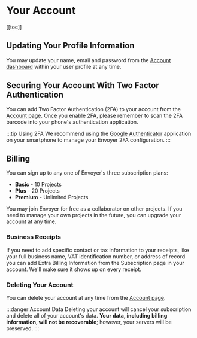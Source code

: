 # Your Account

[[toc]]

## Updating Your Profile Information

You may update your name, email and password from the [Account dashboard](https://envoyer.io/user/profile#/account) within your user profile at any time.

## Securing Your Account With Two Factor Authentication

You can add Two Factor Authentication (2FA) to your account from the [Account page](https://envoyer.io/user/profile#/account). Once you enable 2FA, please remember to scan the 2FA barcode into your phone's authentication application.

:::tip Using 2FA
We recommend using the [Google Authenticator](https://support.google.com/accounts/answer/1066447) application on your smartphone to manage your Envoyer 2FA configuration.
:::

## Billing

You can sign up to any one of Envoyer's three subscription plans:

- **Basic** - 10 Projects
- **Plus** - 20 Projects
- **Premium** - Unlimited Projects

You may join Envoyer for free as a collaborator on other projects. If you need to manage your own projects in the future, you can upgrade your account at any time.

### Business Receipts

If you need to add specific contact or tax information to your receipts, like your full business name, VAT identification number, or address of record you can add Extra Billing Information from the Subscription page in your account. We'll make sure it shows up on every receipt.

### Deleting Your Account

You can delete your account at any time from the [Account page](https://envoyer.io/user/profile#/account).

:::danger Account Data
Deleting your account will cancel your subscription and delete all of your account's data. **Your data, including billing information, will not be recoverable**; however, your servers will be preserved.
:::
